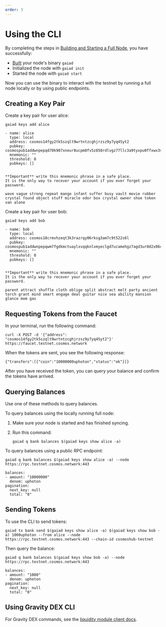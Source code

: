 ```yaml
---
order: 3
---
```


# Using the CLI

By completing the steps in [Building and Starting a Full Node](./building-binary.md), you have successfully:

- [Built](./building-binary.md) your node's binary `gaiad`
- Initialized the node with `gaiad init`
- Started the node with `gaiad start`

Now you can use the binary to interact with the testnet by running a full node locally or by using public endpoints.

## Creating a Key Pair

Create a key pair for user alice:

```
gaiad keys add alice
```

```
- name: alice
  type: local
  address: cosmos14fgy2tk5szqlt9wrtntzcghjrzsz9y7yq45yt2
  pubkey: cosmospub1addwnpepqd70k907xneur8ucpm8fv5z858rdlvgz77llc3a9tyxpu0ffxwx3v988mnr
  mnemonic: ""
  threshold: 0
  pubkeys: []


**Important** write this mnemonic phrase in a safe place.
It is the only way to recover your account if you ever forget your password.

wave vague strong repeat mango infant suffer busy vault movie rubber crystal found object stuff miracle odor box crystal owner shoe token van alone
```

Create a key pair for user bob:

```
gaiad keys add bob
```

```
- name: bob
  type: local
  address: cosmos18crmvhzeqt3k3razrqy06rksg3am7c9t522s6l
  pubkey: cosmospub1addwnpepqwm7fgdkmctuaylxvqqknlxmyeclgd7ucamehgz7agd3ur0d2x06cq5xlj9
  mnemonic: ""
  threshold: 0
  pubkeys: []


**Important** write this mnemonic phrase in a safe place.
It is the only way to recover your account if you ever forget your password.

parent attract shuffle cloth oblige split abstract melt party ancient torch grant mind smart engage deal guitar nice sea ability mansion glance mom gas
```

## Requesting Tokens from the Faucet

In your terminal, run the following command:

```
curl -X POST -d '{"address": "cosmos14fgy2tk5szqlt9wrtntzcghjrzsz9y7yq45yt2"}' https://faucet.testnet.cosmos.network
```

When the tokens are sent, you see the following response:

```
{"transfers":[{"coin":"10000000uphoton","status":"ok"}]}
```

After you have received the token, you can query your balance and confirm the tokens have arrived.

## Querying Balances

Use one of these methods to query balances.

To query balances using the locally running full node:

1. Make sure your node is started and has finished syncing.

1. Run this command:

    ```
    gaiad q bank balances $(gaiad keys show alice -a)
    ```

To query balances using a public RPC endpoint:

```
gaiad q bank balances $(gaiad keys show alice -a) --node https://rpc.testnet.cosmos.network:443
```

```
balances:
- amount: "10000000"
  denom: uphoton
pagination:
  next_key: null
  total: "0"
```

## Sending Tokens

To use the CLI to send tokens:

```
gaiad tx bank send $(gaiad keys show alice -a) $(gaiad keys show bob -a) 1000uphoton --from alice --node https://rpc.testnet.cosmos.network:443 --chain-id cosmoshub-testnet
```

Then query the balance:

```
gaiad q bank balances $(gaiad keys show bob -a) --node https://rpc.testnet.cosmos.network:443
```

```
balances:
- amount: "1000"
  denom: uphoton
pagination:
  next_key: null
  total: "0"
```

## Using Gravity DEX CLI 

For Gravity DEX commands, see the [liquidity module client docs](https://github.com/tendermint/liquidity/blob/develop/doc/client.md).